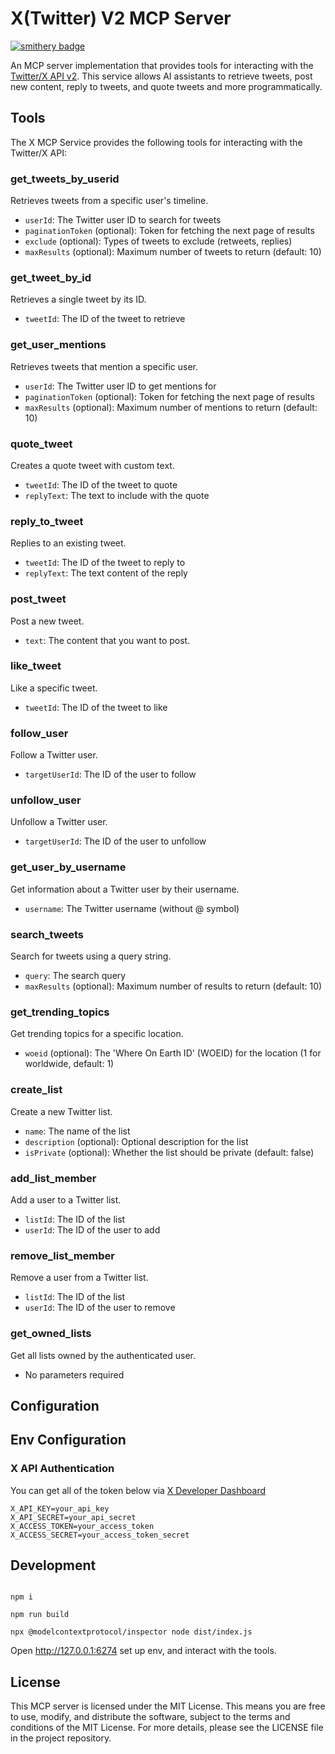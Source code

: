 # X(Twitter) V2 MCP Server

[![smithery badge](https://smithery.ai/badge/@NexusX-MCP/x-v2-server)](https://smithery.ai/server/@NexusX-MCP/x-v2-server)

An MCP server implementation that provides tools for interacting with the [Twitter/X API v2](https://docs.x.com/x-api/introduction). This service allows AI assistants to retrieve tweets, post new content, reply to tweets, and quote tweets and more programmatically.

## Tools
The X MCP Service provides the following tools for interacting with the Twitter/X API:

### get_tweets_by_userid
Retrieves tweets from a specific user's timeline.
- `userId`: The Twitter user ID to search for tweets
- `paginationToken` (optional): Token for fetching the next page of results
- `exclude` (optional): Types of tweets to exclude (retweets, replies)
- `maxResults` (optional): Maximum number of tweets to return (default: 10)

### get_tweet_by_id
Retrieves a single tweet by its ID.
- `tweetId`: The ID of the tweet to retrieve

### get_user_mentions
Retrieves tweets that mention a specific user.
- `userId`: The Twitter user ID to get mentions for
- `paginationToken` (optional): Token for fetching the next page of results
- `maxResults` (optional): Maximum number of mentions to return (default: 10)

### quote_tweet
Creates a quote tweet with custom text.
- `tweetId`: The ID of the tweet to quote
- `replyText`: The text to include with the quote

### reply_to_tweet
Replies to an existing tweet.
- `tweetId`: The ID of the tweet to reply to
- `replyText`: The text content of the reply

### post_tweet
Post a new tweet.
- `text`: The content that you want to post.

### like_tweet
Like a specific tweet.
- `tweetId`: The ID of the tweet to like

### follow_user
Follow a Twitter user.
- `targetUserId`: The ID of the user to follow

### unfollow_user
Unfollow a Twitter user.
- `targetUserId`: The ID of the user to unfollow

### get_user_by_username
Get information about a Twitter user by their username.
- `username`: The Twitter username (without @ symbol)

### search_tweets
Search for tweets using a query string.
- `query`: The search query
- `maxResults` (optional): Maximum number of results to return (default: 10)

### get_trending_topics
Get trending topics for a specific location.
- `woeid` (optional): The 'Where On Earth ID' (WOEID) for the location (1 for worldwide, default: 1)

### create_list
Create a new Twitter list.
- `name`: The name of the list
- `description` (optional): Optional description for the list
- `isPrivate` (optional): Whether the list should be private (default: false)

### add_list_member
Add a user to a Twitter list.
- `listId`: The ID of the list
- `userId`: The ID of the user to add

### remove_list_member
Remove a user from a Twitter list.
- `listId`: The ID of the list
- `userId`: The ID of the user to remove

### get_owned_lists
Get all lists owned by the authenticated user.
- No parameters required

## Configuration

## Env Configuration

### X API Authentication

You can get all of the token below via [X Developer Dashboard](https://developer.x.com/en/portal/products)

```
X_API_KEY=your_api_key
X_API_SECRET=your_api_secret
X_ACCESS_TOKEN=your_access_token
X_ACCESS_SECRET=your_access_token_secret
```

## Development

```

npm i

npm run build

npx @modelcontextprotocol/inspector node dist/index.js

```

Open http://127.0.0.1:6274 set up env, and interact with the tools.

## License
This MCP server is licensed under the MIT License. This means you are free to use, modify, and distribute the software, subject to the terms and conditions of the MIT License. For more details, please see the LICENSE file in the project repository.
